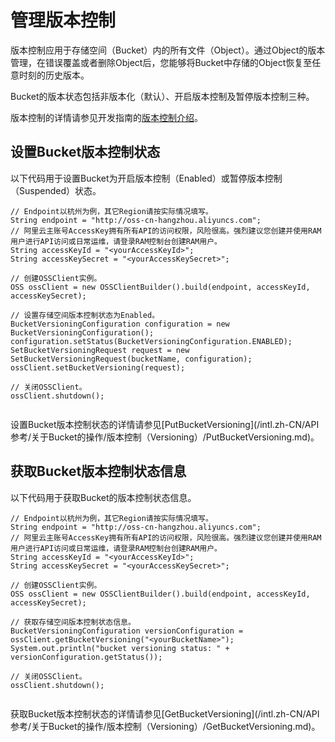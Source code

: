 # 管理版本控制

版本控制应用于存储空间（Bucket）内的所有文件（Object）。通过Object的版本管理，在错误覆盖或者删除Object后，您能够将Bucket中存储的Object恢复至任意时刻的历史版本。

Bucket的版本状态包括非版本化（默认）、开启版本控制及暂停版本控制三种。

版本控制的详情请参见开发指南的[版本控制介绍](/intl.zh-CN/开发指南/数据安全/版本控制/版本控制介绍.md)。

## 设置Bucket版本控制状态

以下代码用于设置Bucket为开启版本控制（Enabled）或暂停版本控制（Suspended）状态。

```
// Endpoint以杭州为例，其它Region请按实际情况填写。
String endpoint = "http://oss-cn-hangzhou.aliyuncs.com";
// 阿里云主账号AccessKey拥有所有API的访问权限，风险很高。强烈建议您创建并使用RAM用户进行API访问或日常运维，请登录RAM控制台创建RAM用户。
String accessKeyId = "<yourAccessKeyId>";
String accessKeySecret = "<yourAccessKeySecret>";

// 创建OSSClient实例。
OSS ossClient = new OSSClientBuilder().build(endpoint, accessKeyId, accessKeySecret);

// 设置存储空间版本控制状态为Enabled。
BucketVersioningConfiguration configuration = new BucketVersioningConfiguration();
configuration.setStatus(BucketVersioningConfiguration.ENABLED);
SetBucketVersioningRequest request = new SetBucketVersioningRequest(bucketName, configuration);
ossClient.setBucketVersioning(request);

// 关闭OSSClient。
ossClient.shutdown();
                
```

设置Bucket版本控制状态的详情请参见[PutBucketVersioning](/intl.zh-CN/API 参考/关于Bucket的操作/版本控制（Versioning）/PutBucketVersioning.md)。

## 获取Bucket版本控制状态信息

以下代码用于获取Bucket的版本控制状态信息。

```
// Endpoint以杭州为例，其它Region请按实际情况填写。
String endpoint = "http://oss-cn-hangzhou.aliyuncs.com";
// 阿里云主账号AccessKey拥有所有API的访问权限，风险很高。强烈建议您创建并使用RAM用户进行API访问或日常运维，请登录RAM控制台创建RAM用户。
String accessKeyId = "<yourAccessKeyId>";
String accessKeySecret = "<yourAccessKeySecret>";

// 创建OSSClient实例。
OSS ossClient = new OSSClientBuilder().build(endpoint, accessKeyId, accessKeySecret);

// 获取存储空间版本控制状态信息。
BucketVersioningConfiguration versionConfiguration = ossClient.getBucketVersioning("<yourBucketName>");
System.out.println("bucket versioning status: " + versionConfiguration.getStatus());

// 关闭OSSClient。
ossClient.shutdown();
                
```

获取Bucket版本控制状态的详情请参见[GetBucketVersioning](/intl.zh-CN/API 参考/关于Bucket的操作/版本控制（Versioning）/GetBucketVersioning.md)。

